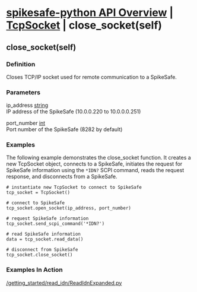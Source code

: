 # [spikesafe-python API Overview](/spikesafe_python_lib_docs/README.md) | [TcpSocket](/spikesafe_python_lib_docs/TcpSocket/README.md) | close_socket(self)

## close_socket(self)

### Definition
Closes TCP/IP socket used for remote communication to a SpikeSafe.

### Parameters
ip_address [string](https://docs.python.org/3/library/string.html)  
IP address of the SpikeSafe (10.0.0.220 to 10.0.0.0.251)

port_number [int](https://docs.python.org/3/library/functions.html#int)  
Port number of the SpikeSafe (8282 by default)

### Examples
The following example demonstrates the close_socket function. It creates a new TcpSocket object, connects to a SpikeSafe, initiates the request for SpikeSafe information using the `*IDN?` SCPI command, reads the request response, and disconnects from a SpikeSafe.
```
# instantiate new TcpSocket to connect to SpikeSafe
tcp_socket = TcpSocket()

# connect to SpikeSafe
tcp_socket.open_socket(ip_address, port_number)  

# request SpikeSafe information
tcp_socket.send_scpi_command('*IDN?')  
 
# read SpikeSafe information
data = tcp_socket.read_data()            

# disconnect from SpikeSafe
tcp_socket.close_socket() 
```

### Examples In Action
[/getting_started/read_idn/ReadIdnExpanded.py](/getting_started/read_idn/ReadIdnExpanded.py)